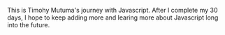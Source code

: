 This is Timohy Mutuma's journey with Javascript.
After I complete my 30 days, I hope to keep adding more and learing more about Javascript long into the future.
